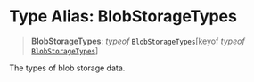 # Type Alias: BlobStorageTypes

> **BlobStorageTypes**: *typeof* [`BlobStorageTypes`](../variables/BlobStorageTypes.md)\[keyof *typeof* [`BlobStorageTypes`](../variables/BlobStorageTypes.md)\]

The types of blob storage data.
